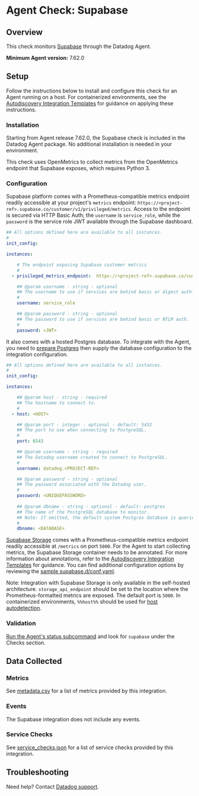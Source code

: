 # Agent Check: Supabase

## Overview

This check monitors [Supabase][1] through the Datadog Agent. 

**Minimum Agent version:** 7.62.0

## Setup

Follow the instructions below to install and configure this check for an Agent running on a host. For containerized environments, see the [Autodiscovery Integration Templates][3] for guidance on applying these instructions.

### Installation

Starting from Agent release 7.62.0, the Supabase check is included in the Datadog Agent package. No additional installation is needed in your environment.

This check uses OpenMetrics to collect metrics from the OpenMetrics endpoint that Supabase exposes, which requires Python 3.

### Configuration

Supabase platform comes with a Prometheus-compatible metrics endpoint readily accessible at your project's `metrics` endpoint: `https://<project-ref>.supabase.co/customer/v1/privileged/metrics`. Access to the endpoint is secured via HTTP Basic Auth; the `username` is `service_role`, while the `password` is the service role JWT available through the Supabase dashboard.

```yaml
## All options defined here are available to all instances.
#
init_config:

instances:

    # The endpoint exposing Supabase customer metrics
    #
  - privileged_metrics_endpoint:  https://<project-ref>.supabase.co/customer/v1/privileged/metrics

    ## @param username - string - optional
    ## The username to use if services are behind basic or digest auth.
    #
    username: service_role

    ## @param password - string - optional
    ## The password to use if services are behind basic or NTLM auth.
    #
    password: <JWT>
```

It also comes with a hosted Postgres database. To integrate with the Agent, you need to [prepare Postgres][10] then supply the database configuration to the integration configuration. 
```yaml
## All options defined here are available to all instances.
#
init_config:

instances:

    ## @param host - string - required
    ## The hostname to connect to.
    #
  - host: <HOST>

    ## @param port - integer - optional - default: 5432
    ## The port to use when connecting to PostgreSQL.
    #
    port: 6543

    ## @param username - string - required
    ## The Datadog username created to connect to PostgreSQL.
    #
    username: datadog.<PROJECT-REF>

    ## @param password - string - optional
    ## The password associated with the Datadog user.
    #
    password: <UNIQUEPASSWORD>
    
    ## @param dbname - string - optional - default: postgres
    ## The name of the PostgreSQL database to monitor.
    ## Note: If omitted, the default system Postgres database is queried.
    #
    dbname: <DATABASE>
```

[Supabase Storage][11] comes with a Prometheus-compatible metrics endpoint readily accessible at `/metrics` on port `5000`. For the Agent to start collecting metrics, the Supabase Storage container needs to be annotated. For more information about annotations, refer to the [Autodiscovery Integration Templates][3] for guidance. You can find additional configuration options by reviewing the [sample supabase.d/conf.yaml][4].

Note: Integration with Supabase Storage is only available in the self-hosted architecture. `storage_api_endpoint` should be set to the location where the Prometheus-formatted metrics are exposed. The default port is `5000`. In containerized environments, `%%host%%` should be used for [host autodetection][3].

### Validation

[Run the Agent's status subcommand][6] and look for `supabase` under the Checks section.

## Data Collected

### Metrics

See [metadata.csv][7] for a list of metrics provided by this integration.

### Events

The Supabase integration does not include any events.

### Service Checks

See [service_checks.json][8] for a list of service checks provided by this integration.

## Troubleshooting

Need help? Contact [Datadog support][9].


[1]: https://supabase.com/docs
[2]: /account/settings/agent/latest
[3]: https://docs.datadoghq.com/agent/kubernetes/integrations/
[4]: https://github.com/DataDog/integrations-core/blob/master/supabase/datadog_checks/supabase/data/conf.yaml.example
[5]: https://docs.datadoghq.com/agent/guide/agent-commands/#start-stop-and-restart-the-agent
[6]: https://docs.datadoghq.com/agent/guide/agent-commands/#agent-status-and-information
[7]: https://github.com/DataDog/integrations-core/blob/master/supabase/metadata.csv
[8]: https://github.com/DataDog/integrations-core/blob/master/supabase/assets/service_checks.json
[9]: https://docs.datadoghq.com/help/
[10]: https://docs.datadoghq.com/integrations/postgres/?tab=host#prepare-postgres
[11]: https://github.com/supabase/storage/tree/master
